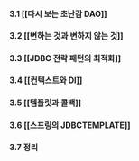 

#### 3.1 [[다시 보는 초난감 DAO]]
#### 3.2 [[변하는 것과 변하지 않는 것]]
#### 3.3 [[JDBC 전략 패턴의 최적화]]
#### 3.4 [[컨텍스트와 DI]]
#### 3.5 [[템플릿과 콜백]]
#### 3.6 [[스프링의 JDBCTEMPLATE]]
#### 3.7 정리
